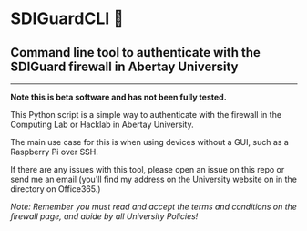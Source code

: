 # SDIGuardCLI :passport_control:
## Command line tool to authenticate with the SDIGuard firewall in Abertay University
---

**Note this is beta software and has not been fully tested.**

This Python script is a simple way to authenticate with the firewall in the Computing Lab or Hacklab in Abertay University.

The main use case for this is when using devices without a GUI, such as a Raspberry Pi over SSH.

If there are any issues with this tool, please open an issue on this repo or send me an email (you'll find my address on the University website on in the directory on Office365.)

*Note: Remember you must read and accept the terms and conditions on the firewall page, and abide by all University Policies!*

